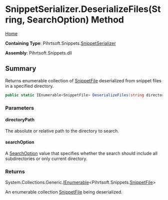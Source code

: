 <a name="_top"></a>

# SnippetSerializer\.DeserializeFiles\(String, SearchOption\) Method

[Home](../../../../README.md#_top)

**Containing Type**: Pihrtsoft\.Snippets\.[SnippetSerializer](../README.md#_top)

**Assembly**: Pihrtsoft\.Snippets\.dll

## Summary

Returns enumerable collection of [SnippetFile](../../SnippetFile/README.md#_top) deserialized from snippet files in a specified directory\.

```csharp
public static IEnumerable<SnippetFile> DeserializeFiles(string directoryPath, SearchOption searchOption = TopDirectoryOnly)
```

### Parameters

#### directoryPath

The absolute or relative path to the directory to search\.

#### searchOption

A [SearchOption](https://docs.microsoft.com/en-us/dotnet/api/system.io.searchoption) value that specifies whether the search should include all subdirectories or only current directory\.

### Returns

System\.Collections\.Generic\.[IEnumerable](https://docs.microsoft.com/en-us/dotnet/api/system.collections.generic.ienumerable-1)\<Pihrtsoft\.Snippets\.[SnippetFile](../../SnippetFile/README.md#_top)>

An enumerable collection [SnippetFile](../../SnippetFile/README.md#_top) being deserialized\.